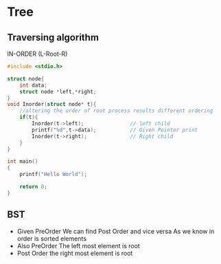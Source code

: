 # Tree

## Traversing algorithm



IN-ORDER (L-Root-R)
```c
#include <stdio.h>

struct node{
    int data;
    struct node *left,*right;
}
void Inorder(struct node* t){
    //altering the order of root process results different ordering
    if(t){
        Inorder(t->left);               // left child 
        printf("%d",t->data);           // Given Pointer print
        Inorder(t->right);              // Right child
    }
}

int main()
{
    printf("Hello World");

    return 0;
}

```

## BST 
* Given PreOrder We can find Post Order and vice versa As we know in order is sorted elements   
* Also PreOrder The left most element is root  
* Post Order the right most element is root